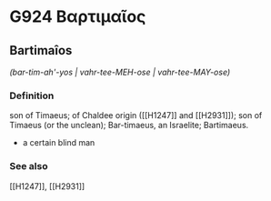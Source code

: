 # G924 Βαρτιμαῖος

## Bartimaîos

_(bar-tim-ah'-yos | vahr-tee-MEH-ose | vahr-tee-MAY-ose)_

### Definition

son of Timaeus; of Chaldee origin ([[H1247]] and [[H2931]]); son of Timaeus (or the unclean); Bar-timaeus, an Israelite; Bartimaeus.

- a certain blind man

### See also

[[H1247]], [[H2931]]

